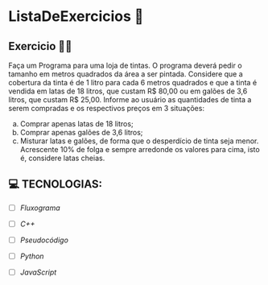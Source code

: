 # ListaDeExercicios 🚀

## Exercicio 👨‍💻
Faça um Programa para uma loja de tintas. O programa deverá pedir o tamanho em metros quadrados da área a ser pintada. Considere que a cobertura da tinta é de 1 litro para cada 6 metros quadrados e que a tinta é vendida em latas de 18 litros, que custam R$ 80,00 ou em galões de 3,6 litros, que custam R$ 25,00.
Informe ao usuário as quantidades de tinta a serem compradas e os respectivos preços em 3 situações:

<ol type="a"> 
<li>Comprar apenas latas de 18 litros; </li>
<li>Comprar apenas galões de 3,6 litros; </li>
<li>Misturar latas e galões, de forma que o desperdício de tinta seja menor. Acrescente 10% de folga e sempre arredonde os valores para cima, isto é, considere latas cheias. </li>
</ol>



## 💻 TECNOLOGIAS:

- [ ] _Fluxograma_
- [ ] _C++_
- [ ] _Pseudocódigo_
- [ ] _Python_
- [ ] _JavaScript_


